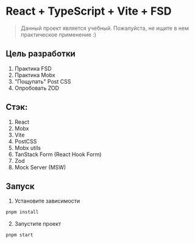 # React + TypeScript + Vite + FSD

> Данный проект является учебный. 
> Пожалуйста, не ищите в нем практическое применение :)

## Цель разработки

1. Практика FSD
2. Практика Mobx
3. "Пощупать" Post CSS
4. Опробовать ZOD

## Стэк:

1. React
2. Mobx
3. Vite
4. PostCSS 
5. Mobx utils 
6. TanStack Form (React Hook Form)
7. Zod 
8. Mock Server (MSW)

## Запуск

1. Установите зависимости

```bash
pnpm install
```

2. Запустите проект

```bash
pnpm start
```
